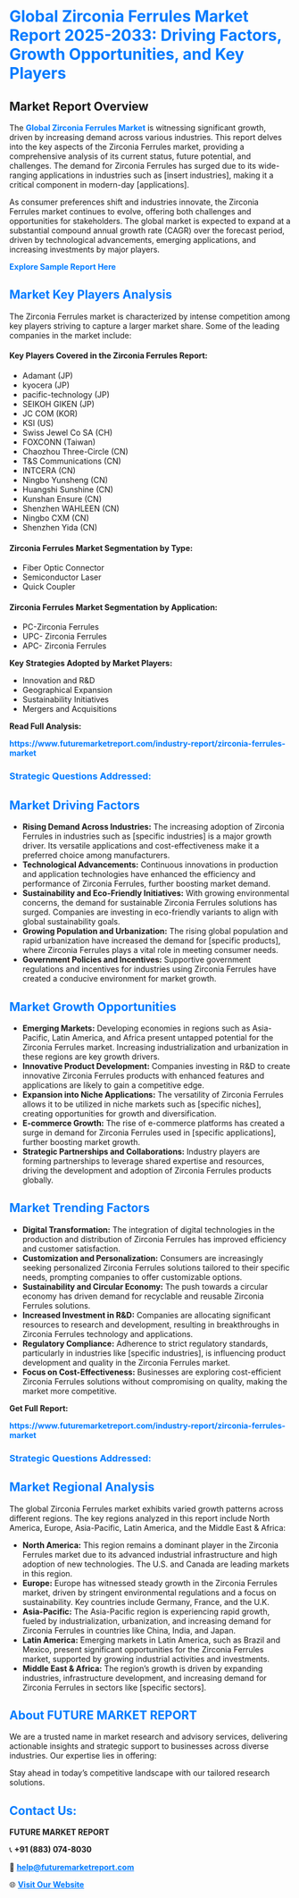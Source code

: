 <h1 style="color: #007BFF;">Global Zirconia Ferrules Market Report 2025-2033: Driving Factors, Growth Opportunities, and Key Players</h1>

<section id="overview">
<h2>Market Report Overview</h2>
<p>The <a href="https://www.futuremarketreport.com/industry-report/zirconia-ferrules-market" style="color: #007BFF; text-decoration: none;"><strong>Global Zirconia Ferrules Market</strong></a> is witnessing significant growth, driven by increasing demand across various industries. This report delves into the key aspects of the Zirconia Ferrules market, providing a comprehensive analysis of its current status, future potential, and challenges. The demand for Zirconia Ferrules has surged due to its wide-ranging applications in industries such as [insert industries], making it a critical component in modern-day [applications].</p>
<p>As consumer preferences shift and industries innovate, the Zirconia Ferrules market continues to evolve, offering both challenges and opportunities for stakeholders. The global market is expected to expand at a substantial compound annual growth rate (CAGR) over the forecast period, driven by technological advancements, emerging applications, and increasing investments by major players.</p>
</section>

<section id="overview">
<p><a href="https://www.futuremarketreport.com/request-sample/reportId=105372" style="color: #007BFF; text-decoration: none;"><strong>Explore Sample Report Here</strong></a></p>
</section>

<section id="key-players">
<h2 style="color: #007BFF;">Market Key Players Analysis</h2>
<p>The Zirconia Ferrules market is characterized by intense competition among key players striving to capture a larger market share. Some of the leading companies in the market include:</p>
<h4>Key Players Covered in the Zirconia Ferrules Report:</h4>
<ul><li>Adamant (JP)</li><li>kyocera (JP)</li><li>pacific-technology (JP)</li><li>SEIKOH GIKEN (JP)</li><li>JC COM (KOR)</li><li>KSI (US)</li><li>Swiss Jewel Co SA (CH)</li><li>FOXCONN (Taiwan)</li><li>Chaozhou Three-Circle (CN)</li><li>T&amp;S Communications (CN)</li><li>INTCERA (CN)</li><li>Ningbo Yunsheng (CN)</li><li>Huangshi Sunshine (CN)</li><li>Kunshan Ensure (CN)</li><li>Shenzhen WAHLEEN (CN)</li><li>Ningbo CXM (CN)</li><li>Shenzhen Yida (CN)</li></ul>
<h4>Zirconia Ferrules Market Segmentation by Type:</h4>
<ul><li>Fiber Optic Connector</li><li>Semiconductor Laser</li><li>Quick Coupler</li></ul>

<h4>Zirconia Ferrules Market Segmentation by Application:</h4>
<ul><li>PC-Zirconia Ferrules</li><li>UPC- Zirconia Ferrules</li><li>APC- Zirconia Ferrules</li></ul>
<p><strong>Key Strategies Adopted by Market Players:</strong></p>
<ul>
<li>Innovation and R&D</li>
<li>Geographical Expansion</li>
<li>Sustainability Initiatives</li>
<li>Mergers and Acquisitions</li>
</ul>
</section>

<section>
<p><strong>Read Full Analysis: </strong></p><a href="https://www.futuremarketreport.com/industry-report/zirconia-ferrules-market" style="color: #007BFF; text-decoration: none;"><strong>https://www.futuremarketreport.com/industry-report/zirconia-ferrules-market</strong></a>
<h3 style="color: #007BFF;">Strategic Questions Addressed:</h3>
</section>

<section id="driving-factors">
<h2 style="color: #007BFF;">Market Driving Factors</h2>
<ul>
<li><strong>Rising Demand Across Industries:</strong> The increasing adoption of Zirconia Ferrules in industries such as [specific industries] is a major growth driver. Its versatile applications and cost-effectiveness make it a preferred choice among manufacturers.</li>
<li><strong>Technological Advancements:</strong> Continuous innovations in production and application technologies have enhanced the efficiency and performance of Zirconia Ferrules, further boosting market demand.</li>
<li><strong>Sustainability and Eco-Friendly Initiatives:</strong> With growing environmental concerns, the demand for sustainable Zirconia Ferrules solutions has surged. Companies are investing in eco-friendly variants to align with global sustainability goals.</li>
<li><strong>Growing Population and Urbanization:</strong> The rising global population and rapid urbanization have increased the demand for [specific products], where Zirconia Ferrules plays a vital role in meeting consumer needs.</li>
<li><strong>Government Policies and Incentives:</strong> Supportive government regulations and incentives for industries using Zirconia Ferrules have created a conducive environment for market growth.</li>
</ul>
</section>

<section id="growth-opportunities">
<h2 style="color: #007BFF;">Market Growth Opportunities</h2>
<ul>
<li><strong>Emerging Markets:</strong> Developing economies in regions such as Asia-Pacific, Latin America, and Africa present untapped potential for the Zirconia Ferrules market. Increasing industrialization and urbanization in these regions are key growth drivers.</li>
<li><strong>Innovative Product Development:</strong> Companies investing in R&D to create innovative Zirconia Ferrules products with enhanced features and applications are likely to gain a competitive edge.</li>
<li><strong>Expansion into Niche Applications:</strong> The versatility of Zirconia Ferrules allows it to be utilized in niche markets such as [specific niches], creating opportunities for growth and diversification.</li>
<li><strong>E-commerce Growth:</strong> The rise of e-commerce platforms has created a surge in demand for Zirconia Ferrules used in [specific applications], further boosting market growth.</li>
<li><strong>Strategic Partnerships and Collaborations:</strong> Industry players are forming partnerships to leverage shared expertise and resources, driving the development and adoption of Zirconia Ferrules products globally.</li>
</ul>
</section>

<section id="trending-factors">
<h2 style="color: #007BFF;">Market Trending Factors</h2>
<ul>
<li><strong>Digital Transformation:</strong> The integration of digital technologies in the production and distribution of Zirconia Ferrules has improved efficiency and customer satisfaction.</li>
<li><strong>Customization and Personalization:</strong> Consumers are increasingly seeking personalized Zirconia Ferrules solutions tailored to their specific needs, prompting companies to offer customizable options.</li>
<li><strong>Sustainability and Circular Economy:</strong> The push towards a circular economy has driven demand for recyclable and reusable Zirconia Ferrules solutions.</li>
<li><strong>Increased Investment in R&D:</strong> Companies are allocating significant resources to research and development, resulting in breakthroughs in Zirconia Ferrules technology and applications.</li>
<li><strong>Regulatory Compliance:</strong> Adherence to strict regulatory standards, particularly in industries like [specific industries], is influencing product development and quality in the Zirconia Ferrules market.</li>
<li><strong>Focus on Cost-Effectiveness:</strong> Businesses are exploring cost-efficient Zirconia Ferrules solutions without compromising on quality, making the market more competitive.</li>
</ul>
</section>

<section>
<p><strong>Get Full Report: </strong></p><a href="https://www.futuremarketreport.com/industry-report/zirconia-ferrules-market" style="color: #007BFF; text-decoration: none;"><strong>https://www.futuremarketreport.com/industry-report/zirconia-ferrules-market</strong></a>
<h3 style="color: #007BFF;">Strategic Questions Addressed:</h3>
</section>


<section id="regional-analysis">
<h2 style="color: #007BFF;">Market Regional Analysis</h2>
<p>The global Zirconia Ferrules market exhibits varied growth patterns across different regions. The key regions analyzed in this report include North America, Europe, Asia-Pacific, Latin America, and the Middle East & Africa:</p>
<ul>
<li><strong>North America:</strong> This region remains a dominant player in the Zirconia Ferrules market due to its advanced industrial infrastructure and high adoption of new technologies. The U.S. and Canada are leading markets in this region.</li>
<li><strong>Europe:</strong> Europe has witnessed steady growth in the Zirconia Ferrules market, driven by stringent environmental regulations and a focus on sustainability. Key countries include Germany, France, and the U.K.</li>
<li><strong>Asia-Pacific:</strong> The Asia-Pacific region is experiencing rapid growth, fueled by industrialization, urbanization, and increasing demand for Zirconia Ferrules in countries like China, India, and Japan.</li>
<li><strong>Latin America:</strong> Emerging markets in Latin America, such as Brazil and Mexico, present significant opportunities for the Zirconia Ferrules market, supported by growing industrial activities and investments.</li>
<li><strong>Middle East & Africa:</strong> The region’s growth is driven by expanding industries, infrastructure development, and increasing demand for Zirconia Ferrules in sectors like [specific sectors].</li>
</ul>
</section>

<footer>
<h2 style="color: #007BFF;">About FUTURE MARKET REPORT</h2>
<p>We are a trusted name in market research and advisory services, delivering actionable insights and strategic support to businesses across diverse industries. Our expertise lies in offering:</p>

<p>Stay ahead in today’s competitive landscape with our tailored research solutions.</p>

<h2 style="color: #007BFF;">Contact Us:</h2>
<p><strong>FUTURE MARKET REPORT</strong></p>
<p>📞 <strong>+91 (883) 074-8030</strong></p>
<p>📧 <strong><a href="mailto:help@futuremarketreport.com" style="color: #007BFF;">help@futuremarketreport.com</a></strong></p>
<p>🌐 <strong><a href="https://www.futuremarketreport.com/" style="color: #007BFF;">Visit Our Website</a></strong></p>
</footer>